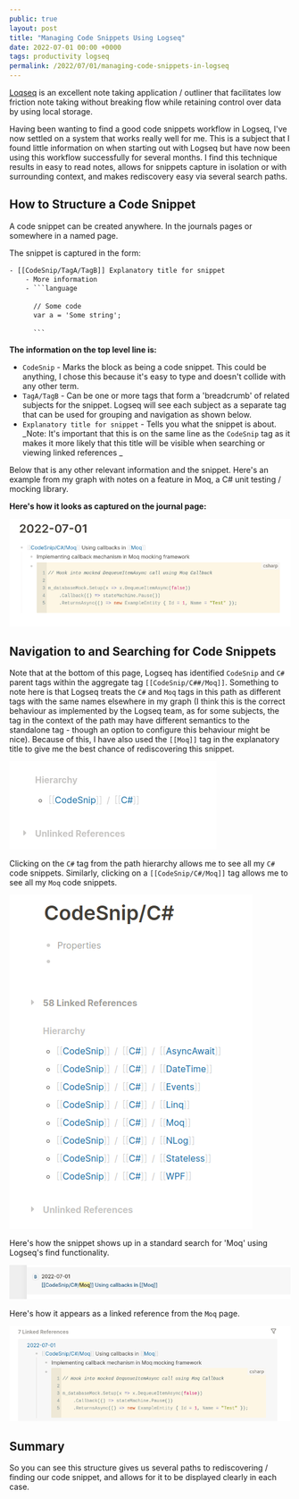 ```yaml
---
public: true
layout: post
title: "Managing Code Snippets Using Logseq"
date: 2022-07-01 00:00 +0000
tags: productivity logseq
permalink: /2022/07/01/managing-code-snippets-in-logseq
---
```


[Loqseq](https://logseq.com/) is an excellent note taking application / outliner that facilitates low friction note taking without breaking flow while retaining control over data by using local storage.

Having been wanting to find a good code snippets workflow in Logseq, I've now settled on a system that works really well for me. This is a subject that I found little information on when starting out with Logseq but have now been using this workflow successfully for several months. I find this technique results in easy to read notes, allows for snippets capture in isolation or with surrounding context, and makes rediscovery easy via several search paths. 

## How to Structure a Code Snippet

A code snippet can be created anywhere. In the journals pages or somewhere in a named page.

The snippet is captured in the form:

```
- [[CodeSnip/TagA/TagB]] Explanatory title for snippet
	- More information
	- ```language
	
	  // Some code
	  var a = 'Some string';  
	  
	  ```
```

**The information on the top level line is:**

- `CodeSnip` - Marks the block as being a code snippet. This could be anything, I chose this because it's easy to type and doesn't collide with any other term.
- `TagA/TagB` - Can be one or more tags that form a 'breadcrumb' of related subjects for the snippet. Logseq will see each subject as a separate tag that can be used for grouping and navigation as shown below.
- `Explanatory title for snippet` - Tells you what the snippet is about. _Note: It's important that this is on the same line as the `CodeSnip` tag as it makes it more likely that this title will be visible when searching or viewing linked references _  

Below that is any other relevant information and the snippet. Here's an example from my graph with notes on a feature in Moq, a C# unit testing / mocking library.

**Here's how it looks as captured on the journal page:**

![Code snippet capture in logseq](/assets/Pasted%20image%2020220701100531.png)

## Navigation to and Searching for Code Snippets

Note that at the bottom of this page, Logseq has identified `CodeSnip` and `C#` parent tags within the aggregate tag `[[CodeSnip/C##/Moq]]`. Something to note here is that Logseq treats the `C#` and `Moq` tags in this path as different tags with the same names elsewhere in my graph (I think this is the correct behaviour as implemented by the Logseq team, as for some subjects, the tag in the context of the path may have different semantics to the standalone tag - though an option to configure this behaviour might be nice). Because of this, I have also used the `[[Moq]]` tag in the explanatory title to give me the best chance of rediscovering this snippet.

![Code snippet hierarchy in logseq](/assets/Pasted%20image%2020220701083348.png)

Clicking on the `C#` tag from the path hierarchy allows me to see all my `C#` code snippets. Similarly, clicking on a `[[CodeSnip/C#/Moq]]` tag allows me to see all my `Moq` code snippets.

![Code snippet hierarchy navigation in logseq](/assets/Pasted%20image%2020220701083429.png)

Here's how the snippet shows up in a standard search for 'Moq' using Logseq's find functionality.

![Code snippet find in logseq](/assets/Pasted%20image%2020220701094910.png)

Here's how it appears as a linked reference from the `Moq` page.

![Code snippet linked reference in logseq](/assets/Pasted%20image%2020220701100458.png)

## Summary

So you can see this structure gives us several paths to rediscovering / finding our code snippet, and allows for it to be displayed clearly in each case.